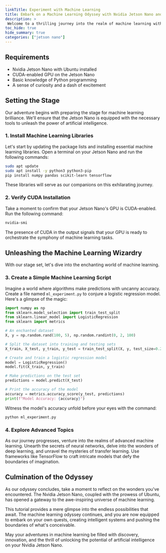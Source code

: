 ```yaml
---
linkTitle: Experiment with Machine Learning
title: Embark on a Machine Learning Odyssey with Nvidia Jetson Nano and Ubuntu
description: >
 Welcome to a thrilling journey into the realm of machine learning with your Nvidia Jetson Nano powered by Ubuntu. This tutorial invites you to explore the vast and fascinating landscape of machine learning, leveraging the exceptional capabilities of the Jetson Nano's GPU. Whether you're a curious beginner or a seasoned enthusiast, prepare to be captivated by the possibilities that unfold as we dive into the magic of intelligent algorithms.
toc_hide: true
hide_summary: true
categories: ["jetson nano"]
---
```


## **Requirements**

- Nvidia Jetson Nano with Ubuntu installed
- CUDA-enabled GPU on the Jetson Nano
- Basic knowledge of Python programming
- A sense of curiosity and a dash of excitement

## **Setting the Stage**

Our adventure begins with preparing the stage for machine learning brilliance. We'll ensure that the Jetson Nano is equipped with the necessary tools to unleash the power of artificial intelligence.

### **1. Install Machine Learning Libraries**

Let's start by updating the package lists and installing essential machine learning libraries. Open a terminal on your Jetson Nano and run the following commands:

```bash
sudo apt update
sudo apt install -y python3 python3-pip
pip install numpy pandas scikit-learn tensorflow
```

These libraries will serve as our companions on this exhilarating journey.

### **2. Verify CUDA Installation**

Take a moment to confirm that your Jetson Nano's GPU is CUDA-enabled. Run the following command:

```bash
nvidia-smi
```

The presence of CUDA in the output signals that your GPU is ready to orchestrate the symphony of machine learning tasks.

## **Unleashing the Machine Learning Wizardry**

With our stage set, let's dive into the enchanting world of machine learning.

### **3. Create a Simple Machine Learning Script**

Imagine a world where algorithms make predictions with uncanny accuracy. Create a file named `ml_experiment.py` to conjure a logistic regression model. Here's a glimpse of the magic:

```python
import numpy as np
from sklearn.model_selection import train_test_split
from sklearn.linear_model import LogisticRegression
from sklearn import metrics

# An enchanted dataset
X, y = np.random.rand(100, 5), np.random.randint(0, 2, 100)

# Split the dataset into training and testing sets
X_train, X_test, y_train, y_test = train_test_split(X, y, test_size=0.2, random_state=42)

# Create and train a logistic regression model
model = LogisticRegression()
model.fit(X_train, y_train)

# Make predictions on the test set
predictions = model.predict(X_test)

# Print the accuracy of the model
accuracy = metrics.accuracy_score(y_test, predictions)
print(f"Model Accuracy: {accuracy}")
```

Witness the model's accuracy unfold before your eyes with the command:

```bash
python ml_experiment.py
```

### **4. Explore Advanced Topics**

As our journey progresses, venture into the realms of advanced machine learning. Unearth the secrets of neural networks, delve into the wonders of deep learning, and unravel the mysteries of transfer learning. Use frameworks like TensorFlow to craft intricate models that defy the boundaries of imagination.

## **Culmination of the Odyssey**

As our odyssey concludes, take a moment to reflect on the wonders you've encountered. The Nvidia Jetson Nano, coupled with the prowess of Ubuntu, has opened a gateway to the awe-inspiring universe of machine learning.

This tutorial provides a mere glimpse into the endless possibilities that await. The machine learning odyssey continues, and you are now equipped to embark on your own quests, creating intelligent systems and pushing the boundaries of what's conceivable.

May your adventures in machine learning be filled with discovery, innovation, and the thrill of unlocking the potential of artificial intelligence on your Nvidia Jetson Nano.
